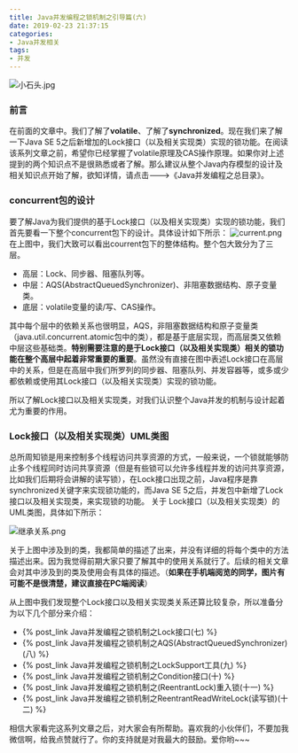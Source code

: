 ```yaml
---
title: Java并发编程之锁机制之引导篇(六)
date: 2019-02-23 21:37:15
categories:
- Java并发相关
tags: 
- 并发
---
```


![小石头.jpg](https://upload-images.jianshu.io/upload_images/2824145-e64e7be17dce3220.jpg?imageMogr2/auto-orient/strip%7CimageView2/2/w/1240)


### 前言
在前面的文章中。我们了解了**volatile**、了解了**synchronized**。现在我们来了解一下Java SE 5之后新增加的Lock接口（以及相关实现类）实现的锁功能。在阅读该系列文章之前，希望你已经掌握了volatile原理及CAS操作原理。如果你对上述提到的两个知识点不是很熟悉或者了解。那么建议从整个Java内存模型的设计及相关知识点开始了解，欲知详情，请点击--->《Java并发编程之总目录》。

### concurrent包的设计
要了解Java为我们提供的基于Lock接口（以及相关实现类）实现的锁功能，我们首先要看一下整个concurrent包下的设计。具体设计如下所示：
![current.png](https://upload-images.jianshu.io/upload_images/2824145-db62acff4c900b57.png?imageMogr2/auto-orient/strip%7CimageView2/2/w/1240)
在上图中，我们大致可以看出courrent包下的整体结构。整个包大致分为了三层。
- 高层：Lock、同步器、阻塞队列等。
- 中层：AQS(AbstractQueuedSynchronizer)、非阻塞数据结构、原子变量类。
- 底层：volatile变量的读/写、CAS操作。

其中每个层中的依赖关系也很明显，AQS，非阻塞数据结构和原子变量类（java.util.concurrent.atomic包中的类），都是基于底层实现，而高层类又依赖中层这些基础类。**特别需要注意的是于Lock接口（以及相关实现类）相关的锁功能在整个高层中起着非常重要的重要**。虽然没有直接在图中表述Lock接口在高层中的关系，但是在高层中我们所罗列的同步器、阻塞队列、并发容器等，或多或少都依赖或使用其Lock接口（以及相关实现类）实现的锁功能。

所以了解Lock接口以及相关实现类，对我们认识整个Java并发的机制与设计起着尤为重要的作用。

### Lock接口（以及相关实现类）UML类图
总所周知锁是用来控制多个线程访问共享资源的方式，一般来说，一个锁就能够防止多个线程同时访问共享资源（但是有些锁可以允许多线程并发的访问共享资源，比如我们后期将会讲解的读写锁），在Lock接口出现之前，Java程序是靠synchronized关键字来实现锁功能的，而Java SE 5之后，并发包中新增了Lock接口以及相关实现类，来实现锁的功能。
关于 Lock接口（以及相关实现类）的UML类图，具体如下所示：

![继承关系.png](https://upload-images.jianshu.io/upload_images/2824145-f66e4f7b822bbc33.png?imageMogr2/auto-orient/strip%7CimageView2/2/w/1240)


关于上图中涉及到的类，我都简单的描述了出来，并没有详细的将每个类中的方法描述出来。因为我觉得前期大家只要了解其中的使用关系就行了。后续的相关文章会对其中涉及到的类及使用会有具体的描述。（**如果在手机端阅览的同学，图片有可能不是很清楚，建议直接在PC端阅读**）

从上图中我们发现整个Lock接口以及相关实现类关系还算比较复杂，所以准备分为以下几个部分来介绍：

- {% post_link Java并发编程之锁机制之Lock接口(七) %}
- {% post_link Java并发编程之锁机制之AQS(AbstractQueuedSynchronizer)(八) %}
- {% post_link Java并发编程之锁机制之LockSupport工具(九) %}
- {% post_link Java并发编程之锁机制之Condition接口(十) %}
- {% post_link Java并发编程之锁机制之(ReentrantLock)重入锁(十一) %}
- {% post_link Java并发编程之锁机制之ReentrantReadWriteLock(读写锁)(十二) %}

相信大家看完这系列文章之后，对大家会有所帮助。喜欢我的小伙伴们，不要加我微信啊，给我点赞就行了。你的支持就是对我最大的鼓励。爱你哟~~~